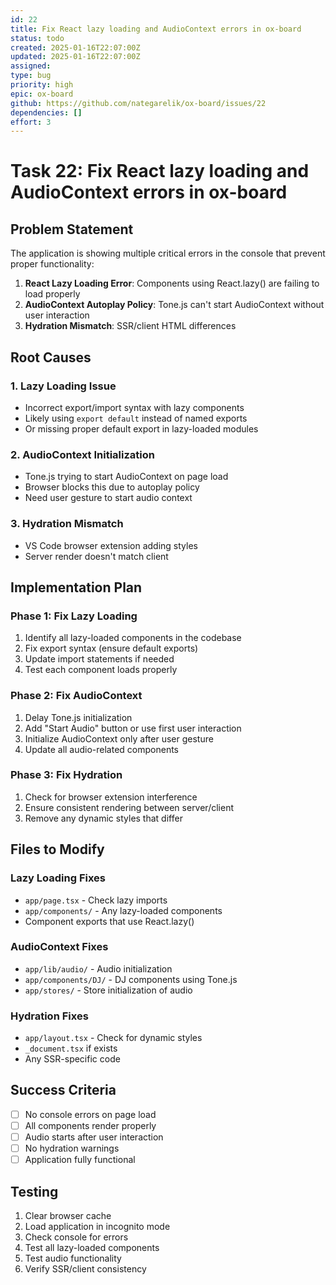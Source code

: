 ```yaml
---
id: 22
title: Fix React lazy loading and AudioContext errors in ox-board
status: todo
created: 2025-01-16T22:07:00Z
updated: 2025-01-16T22:07:00Z
assigned:
type: bug
priority: high
epic: ox-board
github: https://github.com/nategarelik/ox-board/issues/22
dependencies: []
effort: 3
---
```


# Task 22: Fix React lazy loading and AudioContext errors in ox-board

## Problem Statement

The application is showing multiple critical errors in the console that prevent proper functionality:

1. **React Lazy Loading Error**: Components using React.lazy() are failing to load properly
2. **AudioContext Autoplay Policy**: Tone.js can't start AudioContext without user interaction
3. **Hydration Mismatch**: SSR/client HTML differences

## Root Causes

### 1. Lazy Loading Issue
- Incorrect export/import syntax with lazy components
- Likely using `export default` instead of named exports
- Or missing proper default export in lazy-loaded modules

### 2. AudioContext Initialization
- Tone.js trying to start AudioContext on page load
- Browser blocks this due to autoplay policy
- Need user gesture to start audio context

### 3. Hydration Mismatch
- VS Code browser extension adding styles
- Server render doesn't match client

## Implementation Plan

### Phase 1: Fix Lazy Loading
1. Identify all lazy-loaded components in the codebase
2. Fix export syntax (ensure default exports)
3. Update import statements if needed
4. Test each component loads properly

### Phase 2: Fix AudioContext
1. Delay Tone.js initialization
2. Add "Start Audio" button or use first user interaction
3. Initialize AudioContext only after user gesture
4. Update all audio-related components

### Phase 3: Fix Hydration
1. Check for browser extension interference
2. Ensure consistent rendering between server/client
3. Remove any dynamic styles that differ

## Files to Modify

### Lazy Loading Fixes
- `app/page.tsx` - Check lazy imports
- `app/components/` - Any lazy-loaded components
- Component exports that use React.lazy()

### AudioContext Fixes
- `app/lib/audio/` - Audio initialization
- `app/components/DJ/` - DJ components using Tone.js
- `app/stores/` - Store initialization of audio

### Hydration Fixes
- `app/layout.tsx` - Check for dynamic styles
- `_document.tsx` if exists
- Any SSR-specific code

## Success Criteria

- [ ] No console errors on page load
- [ ] All components render properly
- [ ] Audio starts after user interaction
- [ ] No hydration warnings
- [ ] Application fully functional

## Testing

1. Clear browser cache
2. Load application in incognito mode
3. Check console for errors
4. Test all lazy-loaded components
5. Test audio functionality
6. Verify SSR/client consistency